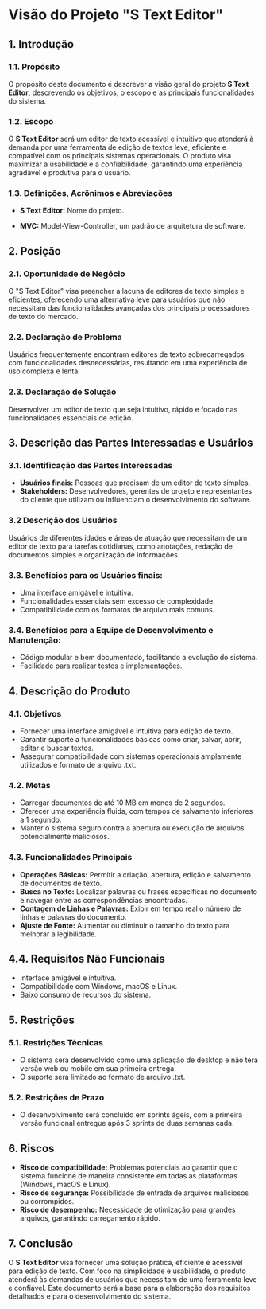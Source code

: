 # **Visão do Projeto "S Text Editor"**

## **1. Introdução**

### **1.1. Propósito**

O propósito deste documento é descrever a visão geral do projeto **S Text Editor**, descrevendo os objetivos, o escopo e as principais funcionalidades do sistema.

### **1.2. Escopo**

O **S Text Editor** será um editor de texto acessível e intuitivo que atenderá à demanda por uma ferramenta de edição de textos leve, eficiente e compatível com os principais sistemas operacionais. O produto visa maximizar a usabilidade e a confiabilidade, garantindo uma experiência agradável e produtiva para o usuário.

### **1.3. Definições, Acrônimos e Abreviações**

- **S Text Editor:** Nome do projeto.

- **MVC:** Model-View-Controller, um padrão de arquitetura de software.

## **2. Posição**

### **2.1. Oportunidade de Negócio**

O "S Text Editor" visa preencher a lacuna de editores de texto simples e eficientes, oferecendo uma alternativa leve para usuários que não necessitam das funcionalidades avançadas dos principais processadores de texto do mercado.

### **2.2. Declaração de Problema**

Usuários frequentemente encontram editores de texto sobrecarregados com funcionalidades desnecessárias, resultando em uma experiência de uso complexa e lenta.

### **2.3. Declaração de Solução**

Desenvolver um editor de texto que seja intuitivo, rápido e focado nas funcionalidades essenciais de edição.

## **3. Descrição das Partes Interessadas e Usuários**

### **3.1. Identificação das Partes Interessadas**

- **Usuários finais:** Pessoas que precisam de um editor de texto simples.
- **Stakeholders:** Desenvolvedores, gerentes de projeto e representantes do cliente que utilizam ou influenciam o desenvolvimento do software.

### **3.2 Descrição dos Usuários**

Usuários de diferentes idades e áreas de atuação que necessitam de um editor de texto para tarefas cotidianas, como anotações, redação de documentos simples e organização de informações.

### **3.3. Benefícios para os Usuários finais:**

- Uma interface amigável e intuitiva.
- Funcionalidades essenciais sem excesso de complexidade.
- Compatibilidade com os formatos de arquivo mais comuns.

### **3.4. Benefícios para a Equipe de Desenvolvimento e Manutenção:**

- Código modular e bem documentado, facilitando a evolução do sistema.
- Facilidade para realizar testes e implementações.

## **4. Descrição do Produto**

### **4.1. Objetivos**

- Fornecer uma interface amigável e intuitiva para edição de texto.
- Garantir suporte a funcionalidades básicas como criar, salvar, abrir, editar e buscar textos.
- Assegurar compatibilidade com sistemas operacionais amplamente utilizados e formato de arquivo .txt.

### **4.2. Metas**

- Carregar documentos de até 10 MB em menos de 2 segundos.
- Oferecer uma experiência fluida, com tempos de salvamento inferiores a 1 segundo.
- Manter o sistema seguro contra a abertura ou execução de arquivos potencialmente maliciosos.

### **4.3. Funcionalidades Principais**

- **Operações Básicas:** Permitir a criação, abertura, edição e salvamento de documentos de texto.
- **Busca no Texto:** Localizar palavras ou frases específicas no documento e navegar entre as correspondências encontradas.
- **Contagem de Linhas e Palavras:** Exibir em tempo real o número de linhas e palavras do documento.
- **Ajuste de Fonte:** Aumentar ou diminuir o tamanho do texto para melhorar a legibilidade.

## **4.4. Requisitos Não Funcionais**

- Interface amigável e intuitiva.
- Compatibilidade com Windows, macOS e Linux.
- Baixo consumo de recursos do sistema.

## 5. **Restrições**

### **5.1. Restrições Técnicas**

- O sistema será desenvolvido como uma aplicação de desktop e não terá versão web ou mobile em sua primeira entrega.
- O suporte será limitado ao formato de arquivo .txt.

### **5.2. Restrições de Prazo**

- O desenvolvimento será concluído em sprints ágeis, com a primeira versão funcional entregue após 3 sprints de duas semanas cada.

## **6. Riscos**

- **Risco de compatibilidade:** Problemas potenciais ao garantir que o sistema funcione de maneira consistente em todas as plataformas (Windows, macOS e Linux).
- **Risco de segurança:** Possibilidade de entrada de arquivos maliciosos ou corrompidos.
- **Risco de desempenho:** Necessidade de otimização para grandes arquivos, garantindo carregamento rápido.

## **7. Conclusão**

O **S Text Editor** visa fornecer uma solução prática, eficiente e acessível para edição de texto. Com foco na simplicidade e usabilidade, o produto atenderá às demandas de usuários que necessitam de uma ferramenta leve e confiável. Este documento será a base para a elaboração dos requisitos detalhados e para o desenvolvimento do sistema.
